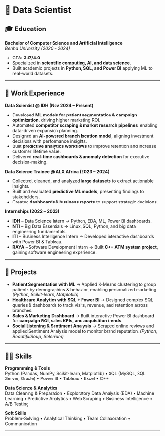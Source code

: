 # 🚀 Data Scientist

## 🎓 Education  
**Bachelor of Computer Science and Artificial Intelligence**  
*Benha University (2020 – 2024)*  
- GPA: **3.17/4.0**  
- Specialized in **scientific computing, AI, and data science**.  
- Built academic projects in **Python, SQL, and Power BI** applying ML to real-world datasets.  

---

## 💼 Work Experience  

**Data Scientist @ IDH (Nov 2024 – Present)**  
- Developed **ML models for patient segmentation & campaign optimization**, driving higher marketing ROI.  
- Automated **competitor scraping & market research pipelines**, enabling data-driven expansion planning.  
- Designed an **AI-powered branch location model**, aligning investment decisions with performance insights.  
- Built **predictive analytics workflows** to improve retention and increase customer lifetime value.  
- Delivered **real-time dashboards & anomaly detection** for executive decision-making.  

**Data Science Trainee @ ALX Africa (2023 – 2024)**  
- Collected, cleaned, and analyzed **large datasets** to extract actionable insights.  
- Built and evaluated **predictive ML models**, presenting findings to stakeholders.  
- Created **dashboards & business reports** to support strategic decisions.  

**Internships (2022 – 2023)**  
- **IDH** – Data Science Intern → Python, EDA, ML, Power BI dashboards.  
- **NTI** – Big Data Essentials → Linux, SQL, Python, and big data engineering fundamentals.  
- **ITI** – Business Intelligence Intern → Developed interactive dashboards with Power BI & Tableau.  
- **RAYA** – Software Development Intern → Built **C++ ATM system project**, gaining software engineering experience.  

---

## 📂 Projects  

- **Patient Segmentation with ML** → Applied K-Means clustering to group patients by demographics & behavior, enabling personalized marketing. *(Python, Scikit-learn, Matplotlib)*  
- **Healthcare Analytics with SQL + Power BI** → Designed complex SQL queries & dashboards to track visits, revenue, and retention across branches.  
- **Sales & Marketing Dashboard** → Built interactive Power BI dashboard for **campaign ROI, sales KPIs, and acquisition trends**.  
- **Social Listening & Sentiment Analysis** → Scraped online reviews and applied Sentiment Analysis model to monitor brand reputation. *(Python, BeautifulSoup, Selenium)*  

---

## 🧑‍💻 Skills  

**Programming & Tools**  
Python (Pandas, NumPy, Scikit-learn, Matplotlib) • SQL (MySQL, SQL Server, Oracle) • Power BI • Tableau • Excel • C++  

**Data Science & Analytics**  
Data Cleaning & Preparation • Exploratory Data Analysis (EDA) • Machine Learning • Predictive Analytics • Web Scraping • Business Intelligence • A/B Testing  

**Soft Skills**  
Problem-Solving • Analytical Thinking • Team Collaboration • Communication  

---
